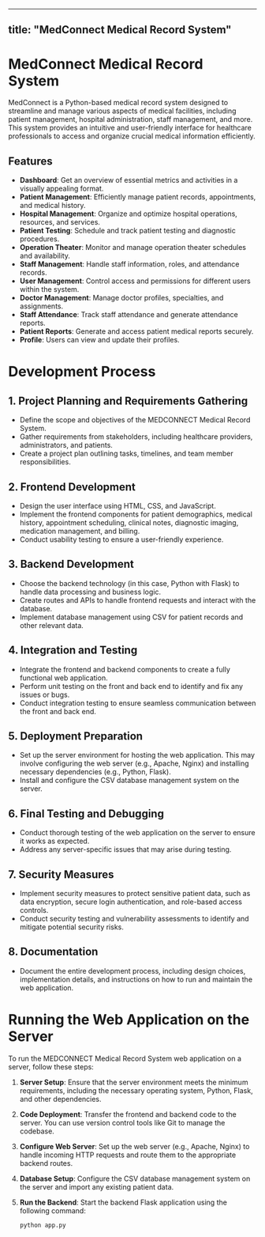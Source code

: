 ---
title: "MedConnect Medical Record System"
--

# MedConnect Medical Record System

MedConnect is a Python-based medical record system designed to streamline and manage various aspects of medical facilities, including patient management, hospital administration, staff management, and more. This system provides an intuitive and user-friendly interface for healthcare professionals to access and organize crucial medical information efficiently.

## Features

- **Dashboard**: Get an overview of essential metrics and activities in a visually appealing format.
- **Patient Management**: Efficiently manage patient records, appointments, and medical history.
- **Hospital Management**: Organize and optimize hospital operations, resources, and services.
- **Patient Testing**: Schedule and track patient testing and diagnostic procedures.
- **Operation Theater**: Monitor and manage operation theater schedules and availability.
- **Staff Management**: Handle staff information, roles, and attendance records.
- **User Management**: Control access and permissions for different users within the system.
- **Doctor Management**: Manage doctor profiles, specialties, and assignments.
- **Staff Attendance**: Track staff attendance and generate attendance reports.
- **Patient Reports**: Generate and access patient medical reports securely.
- **Profile**: Users can view and update their profiles.

# Development Process

## 1. Project Planning and Requirements Gathering

- Define the scope and objectives of the MEDCONNECT Medical Record System.
- Gather requirements from stakeholders, including healthcare providers, administrators, and patients.
- Create a project plan outlining tasks, timelines, and team member responsibilities.

## 2. Frontend Development

- Design the user interface using HTML, CSS, and JavaScript.
- Implement the frontend components for patient demographics, medical history, appointment scheduling, clinical notes, diagnostic imaging, medication management, and billing.
- Conduct usability testing to ensure a user-friendly experience.

## 3. Backend Development

- Choose the backend technology (in this case, Python with Flask) to handle data processing and business logic.
- Create routes and APIs to handle frontend requests and interact with the database.
- Implement database management using CSV for patient records and other relevant data.

## 4. Integration and Testing

- Integrate the frontend and backend components to create a fully functional web application.
- Perform unit testing on the front and back end to identify and fix any issues or bugs.
- Conduct integration testing to ensure seamless communication between the front and back end.

## 5. Deployment Preparation

- Set up the server environment for hosting the web application. This may involve configuring the web server (e.g., Apache, Nginx) and installing necessary dependencies (e.g., Python, Flask).
- Install and configure the CSV database management system on the server.

## 6. Final Testing and Debugging

- Conduct thorough testing of the web application on the server to ensure it works as expected.
- Address any server-specific issues that may arise during testing.

## 7. Security Measures

- Implement security measures to protect sensitive patient data, such as data encryption, secure login authentication, and role-based access controls.
- Conduct security testing and vulnerability assessments to identify and mitigate potential security risks.

## 8. Documentation

- Document the entire development process, including design choices, implementation details, and instructions on how to run and maintain the web application.

# Running the Web Application on the Server

To run the MEDCONNECT Medical Record System web application on a server, follow these steps:

1. **Server Setup**: Ensure that the server environment meets the minimum requirements, including the necessary operating system, Python, Flask, and other dependencies.

2. **Code Deployment**: Transfer the frontend and backend code to the server. You can use version control tools like Git to manage the codebase.

3. **Configure Web Server**: Set up the web server (e.g., Apache, Nginx) to handle incoming HTTP requests and route them to the appropriate backend routes.

4. **Database Setup**: Configure the CSV database management system on the server and import any existing patient data.

5. **Run the Backend**: Start the backend Flask application using the following command:

   ```bash
   python app.py
